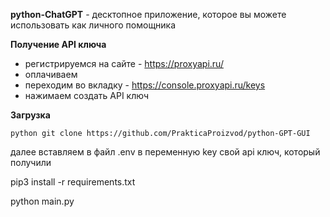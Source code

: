 **python-ChatGPT** - десктопное приложение, которое вы можете использовать как личного помощника



**Получение API ключа**

+ регистрируемся на сайте - https://proxyapi.ru/
+ оплачиваем
+ переходим во вкладку - https://console.proxyapi.ru/keys
+ нажимаем создать API ключ
  


**Загрузка**

```python git clone https://github.com/PrakticaProizvod/python-GPT-GUI```

далее вставляем в файл .env в переменную key свой api ключ, который получили

pip3 install -r requirements.txt

python main.py
